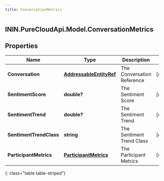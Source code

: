 ```yaml
---
title: ConversationMetrics
---
```

## ININ.PureCloudApi.Model.ConversationMetrics

## Properties

|Name | Type | Description | Notes|
|------------ | ------------- | ------------- | -------------|
| **Conversation** | [**AddressableEntityRef**](AddressableEntityRef.html) | The Conversation Reference | [optional] |
| **SentimentScore** | **double?** | The Sentiment Score | [optional] |
| **SentimentTrend** | **double?** | The Sentiment Trend | [optional] |
| **SentimentTrendClass** | **string** | The Sentiment Trend Class | [optional] |
| **ParticipantMetrics** | [**ParticipantMetrics**](ParticipantMetrics.html) | The Participant Metrics | [optional] |
{: class="table table-striped"}



